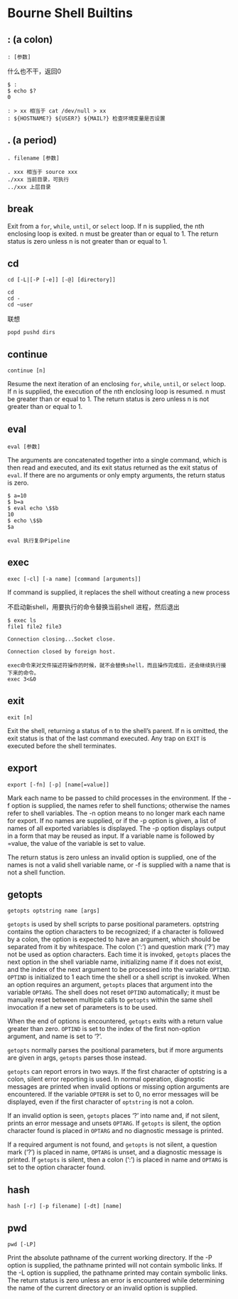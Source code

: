 # Bourne Shell Builtins

##  : (a colon)

`: [参数]`

什么也不干，返回0

```
$ :
$ echo $?
0

: > xx 相当于 cat /dev/null > xx
: ${HOSTNAME?} ${USER?} ${MAIL?} 检查环境变量是否设置
```

## . (a period)

`. filename [参数]`

```
. xxx 相当于 source xxx
./xxx 当前目录，可执行
../xxx 上层目录
```

## break

Exit from a `for`, `while`, `until`, or `select` loop. If n is supplied, the nth enclosing loop is exited. n must be greater than or equal to 1. The return status is zero unless n is not greater than or equal to 1.

## cd

`cd [-L|[-P [-e]] [-@] [directory]]`

```
cd
cd -
cd ~user
```

联想

`popd pushd dirs`

## continue

`continue [n]`

Resume the next iteration of an enclosing `for`, `while`, `until`, or `select` loop. If n is supplied, the execution of the nth enclosing loop is resumed. n must be greater than or equal to 1. The return status is zero unless n is not greater than or equal to 1.

## eval

`eval [参数]`

The arguments are concatenated together into a single command, which is then read and executed, and its exit status returned as the exit status of `eval`. If there are no arguments or only empty arguments, the return status is zero.

```
$ a=10
$ b=a
$ eval echo \$$b
10
$ echo \$$b
$a

eval 执行复杂Pipeline
```

## exec

```
exec [-cl] [-a name] [command [arguments]]
```

If command is supplied, it replaces the shell without creating a new process

不启动新shell，用要执行的命令替换当前shell 进程，然后退出

```
$ exec ls
file1 file2 file3

Connection closing...Socket close.

Connection closed by foreign host.
```

```
exec命令来对文件描述符操作的时候，就不会替换shell，而且操作完成后，还会继续执行接下来的命令。
exec 3<&0
```

## exit

```
exit [n]
```

Exit the shell, returning a status of n to the shell’s parent. If n is omitted, the exit status is that of the last command executed. Any trap on `EXIT` is executed before the shell terminates.

## export

```
export [-fn] [-p] [name[=value]]
```

Mark each name to be passed to child processes in the environment. If the -f option is supplied, the names refer to shell functions; otherwise the names refer to shell variables. The -n option means to no longer mark each name for export. If no names are supplied, or if the -p option is given, a list of names of all exported variables is displayed. The -p option displays output in a form that may be reused as input. If a variable name is followed by =value, the value of the variable is set to value.

The return status is zero unless an invalid option is supplied, one of the names is not a valid shell variable name, or -f is supplied with a name that is not a shell function.

## getopts

```
getopts optstring name [args]
```

`getopts` is used by shell scripts to parse positional parameters. optstring contains the option characters to be recognized; if a character is followed by a colon, the option is expected to have an argument, which should be separated from it by whitespace. The colon (‘:’) and question mark (‘?’) may not be used as option characters. Each time it is invoked, `getopts` places the next option in the shell variable name, initializing name if it does not exist, and the index of the next argument to be processed into the variable `OPTIND`. `OPTIND` is initialized to 1 each time the shell or a shell script is invoked. When an option requires an argument, `getopts` places that argument into the variable `OPTARG`. The shell does not reset `OPTIND` automatically; it must be manually reset between multiple calls to `getopts` within the same shell invocation if a new set of parameters is to be used.

When the end of options is encountered, `getopts` exits with a return value greater than zero. `OPTIND` is set to the index of the first non-option argument, and name is set to ‘?’.

`getopts` normally parses the positional parameters, but if more arguments are given in args, `getopts` parses those instead.

`getopts` can report errors in two ways. If the first character of optstring is a colon, silent error reporting is used. In normal operation, diagnostic messages are printed when invalid options or missing option arguments are encountered. If the variable `OPTERR` is set to 0, no error messages will be displayed, even if the first character of `optstring` is not a colon.

If an invalid option is seen, `getopts` places ‘?’ into name and, if not silent, prints an error message and unsets `OPTARG`. If `getopts` is silent, the option character found is placed in `OPTARG` and no diagnostic message is printed.

If a required argument is not found, and `getopts` is not silent, a question mark (‘?’) is placed in name, `OPTARG` is unset, and a diagnostic message is printed. If `getopts` is silent, then a colon (‘:’) is placed in name and `OPTARG` is set to the option character found.

## hash

```
hash [-r] [-p filename] [-dt] [name]
```

## pwd

```
pwd [-LP]
```

Print the absolute pathname of the current working directory. If the -P option is supplied, the pathname printed will not contain symbolic links. If the -L option is supplied, the pathname printed may contain symbolic links. The return status is zero unless an error is encountered while determining the name of the current directory or an invalid option is supplied.